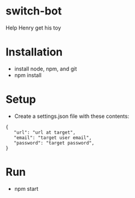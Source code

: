 # switch-bot
Help Henry get his toy

# Installation
- install node, npm, and git
- npm install

# Setup
- Create a settings.json file with these contents:
```
{
   "url": "url at target",
   "email": "target user email",
   "password": "target password",
}
```

# Run
- npm start
